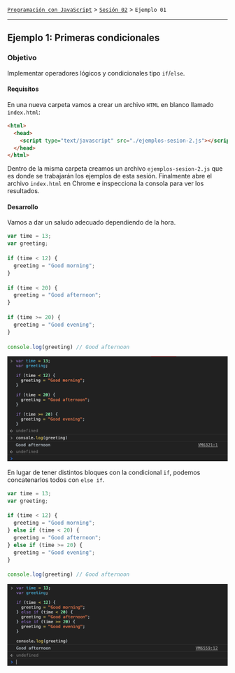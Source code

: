 [`Programación con JavaScript`](../../Readme.md) > [`Sesión 02`](../Readme.md) > `Ejemplo 01`

---

## Ejemplo 1: Primeras condicionales

### Objetivo

Implementar operadores lógicos y condicionales tipo `if`/`else`.

#### Requisitos

En una nueva carpeta vamos a crear un archivo `HTML` en blanco llamado `index.html`:

```html
<html>
  <head>
    <script type="text/javascript" src="./ejemplos-sesion-2.js"></script>
  </head>
</html>
```

Dentro de la misma carpeta creamos un archivo `ejemplos-sesion-2.js` que es donde se trabajarán los ejemplos de esta sesión. Finalmente abre el archivo `index.html` en Chrome e inspecciona la consola para ver los resultados.


#### Desarrollo

Vamos a dar un saludo adecuado dependiendo de la hora.

```javascript
var time = 13;
var greeting;

if (time < 12) {
  greeting = "Good morning";
}

if (time < 20) {
  greeting = "Good afternoon";
}

if (time >= 20) {
  greeting = "Good evening";
}

console.log(greeting) // Good afternoon
```

![if](./assets/if.png)

En lugar de tener distintos bloques con la condicional `if`, podemos concatenarlos todos con `else if`.

```javascript
var time = 13;
var greeting;

if (time < 12) {
  greeting = "Good morning";
} else if (time < 20) {
  greeting = "Good afternoon";
} else if (time >= 20) {
  greeting = "Good evening";
}

console.log(greeting) // Good afternoon
```

![if/else](./assets/if-else.png)
